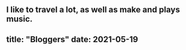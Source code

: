 I like to travel a lot, as well as make and plays music.
---
title: "Bloggers"
date: 2021-05-19
---
